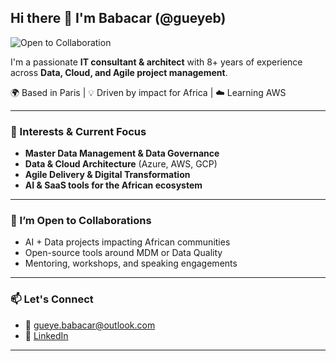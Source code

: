 ## Hi there 👋 I'm Babacar (@gueyeb)

![Open to Collaboration](https://img.shields.io/badge/Open_to_collaboration-%F0%9F%91%8D-blue)

I'm a passionate **IT consultant & architect** with 8+ years of experience across **Data, Cloud, and Agile project management**.

🌍 Based in Paris | 💡 Driven by impact for Africa | ☁️ Learning AWS

---

### 👀 Interests & Current Focus
- **Master Data Management & Data Governance**
- **Data & Cloud Architecture** (Azure, AWS, GCP)
- **Agile Delivery & Digital Transformation**
- **AI & SaaS tools for the African ecosystem**

---

### 🤝 I’m Open to Collaborations
- AI + Data projects impacting African communities
- Open-source tools around MDM or Data Quality
- Mentoring, workshops, and speaking engagements

---

### 📫 Let's Connect
- 📧 gueye.babacar@outlook.com
- 💼 [LinkedIn](https://www.linkedin.com/in/gueyeb)

---

<!-- Optionally add your GitHub Stats -->
<!--
<p align="center">
  <img src="https://github-readme-stats.vercel.app/api?username=gueyeb&show_icons=true&theme=calm&count_private=true" alt="Babacar's GitHub stats" />
</p>
-->

